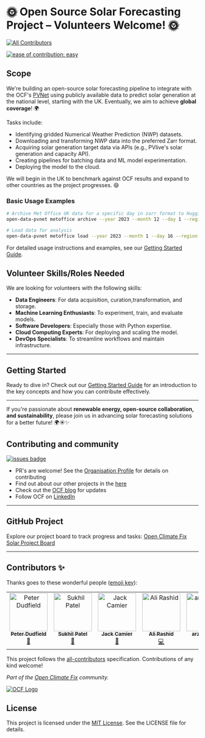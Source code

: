 # 🌞 Open Source Solar Forecasting Project – Volunteers Welcome! 🌞
<!-- ALL-CONTRIBUTORS-BADGE:START - Do not remove or modify this section -->
[![All Contributors](https://img.shields.io/badge/all_contributors-5-orange.svg?style=flat-square)](#contributors-)
<!-- ALL-CONTRIBUTORS-BADGE:END -->

[![ease of contribution: easy](https://img.shields.io/badge/ease%20of%20contribution:%20easy-32bd50)](https://github.com/openclimatefix/ocf-meta-repo?tab=readme-ov-file#how-easy-is-it-to-get-involved)

## Scope

We're building an open-source solar forecasting pipeline to integrate with the OCF's [PVNet](https://github.com/openclimatefix/pvnet) using publicly available data to predict solar generation at the national level, starting with the UK. Eventually, we aim to achieve **global coverage**! 🌍

Tasks include:
- Identifying gridded Numerical Weather Prediction (NWP) datasets.
- Downloading and transforming NWP data into the preferred Zarr format.
- Acquiring solar generation target data via APIs (e.g., PVlive's solar generation and capacity API).
- Creating pipelines for batching data and ML model experimentation.
- Deploying the model to the cloud.

We will begin in the UK to benchmark against OCF results and expand to other countries as the project progresses. 😄


### Basic Usage Examples
```bash
# Archive Met Office UK data for a specific day in zarr format to Hugging Face
open-data-pvnet metoffice archive --year 2023 --month 12 --day 1 --region uk

# Load data for analysis
open-data-pvnet metoffice load --year 2023 --month 1 --day 16 --region uk

```

For detailed usage instructions and examples, see our [Getting Started Guide](getting_started.md#command-line-interface-cli).

## Volunteer Skills/Roles Needed

We are looking for volunteers with the following skills:
- **Data Engineers**: For data acquisition, curation,transformation, and storage.
- **Machine Learning Enthusiasts**: To experiment, train, and evaluate models.
- **Software Developers**: Especially those with Python expertise.
- **Cloud Computing Experts**: For deploying and scaling the model.
- **DevOps Specialists**: To streamline workflows and maintain infrastructure.

---

## Getting Started

Ready to dive in? Check out our [Getting Started Guide](getting_started.md) for an introduction to the key concepts and how you can contribute effectively.

---

If you're passionate about **renewable energy, open-source collaboration, and sustainability**, please join us in advancing solar forecasting solutions for a better future! 🌍☀️✨

## Contributing and community

[![issues badge](https://img.shields.io/github/issues/openclimatefix/open-data-pvnet?color=FFAC5F)](https://github.com/openclimatefix/open-data-pvnet/issues?q=is%3Aissue+is%3Aopen+sort%3Aupdated-desc)

- PR's are welcome! See the [Organisation Profile](https://github.com/openclimatefix) for details on contributing
- Find out about our other projects in the [here](https://github.com/openclimatefix/.github/tree/main/profile)
- Check out the [OCF blog](https://openclimatefix.org/blog) for updates
- Follow OCF on [LinkedIn](https://uk.linkedin.com/company/open-climate-fix)

---

## GitHub Project
Explore our project board to track progress and tasks: [Open Climate Fix Solar Project Board](https://github.com/orgs/openclimatefix/projects/36)

---

## Contributors ✨

Thanks goes to these wonderful people ([emoji key](https://allcontributors.org/docs/en/emoji-key)):

<!-- ALL-CONTRIBUTORS-LIST:START - Do not remove or modify this section -->
<!-- prettier-ignore-start -->
<!-- markdownlint-disable -->
<table>
  <tbody>
    <tr>
      <td align="center" valign="top" width="14.28%"><a href="https://github.com/peterdudfield"><img src="https://avatars.githubusercontent.com/u/34686298?v=4?s=100" width="100px;" alt="Peter Dudfield"/><br /><sub><b>Peter Dudfield</b></sub></a><br /><a href="#projectManagement-peterdudfield" title="Project Management">📆</a></td>
      <td align="center" valign="top" width="14.28%"><a href="https://github.com/Sukh-P"><img src="https://avatars.githubusercontent.com/u/42407101?v=4?s=100" width="100px;" alt="Sukhil Patel"/><br /><sub><b>Sukhil Patel</b></sub></a><br /><a href="#projectManagement-Sukh-P" title="Project Management">📆</a></td>
      <td align="center" valign="top" width="14.28%"><a href="https://github.com/jcamier"><img src="https://avatars.githubusercontent.com/u/14153557?v=4?s=100" width="100px;" alt="Jack Camier"/><br /><sub><b>Jack Camier</b></sub></a><br /><a href="#ideas-jcamier" title="Ideas, Planning, & Feedback">🤔</a></td>
      <td align="center" valign="top" width="14.28%"><a href="https://github.com/alirashidAR"><img src="https://avatars.githubusercontent.com/u/110668489?v=4?s=100" width="100px;" alt="Ali Rashid"/><br /><sub><b>Ali Rashid</b></sub></a><br /><a href="https://github.com/openclimatefix/open-data-pvnet/commits?author=alirashidAR" title="Code">💻</a></td>
      <td align="center" valign="top" width="14.28%"><a href="https://github.com/arzoo0511"><img src="https://avatars.githubusercontent.com/u/148741922?v=4?s=100" width="100px;" alt="arzoo0511"/><br /><sub><b>arzoo0511</b></sub></a><br /><a href="https://github.com/openclimatefix/open-data-pvnet/commits?author=arzoo0511" title="Documentation">📖</a></td>
    </tr>
  </tbody>
</table>

<!-- markdownlint-restore -->
<!-- prettier-ignore-end -->

<!-- ALL-CONTRIBUTORS-LIST:END -->

This project follows the [all-contributors](https://github.com/all-contributors/all-contributors) specification. Contributions of any kind welcome!


*Part of the [Open Climate Fix](https://github.com/orgs/openclimatefix/people) community.*

[![OCF Logo](https://cdn.prod.website-files.com/62d92550f6774db58d441cca/6324a2038936ecda71599a8b_OCF_Logo_black_trans.png)](https://openclimatefix.org)

## License

This project is licensed under the [MIT License](LICENSE). See the LICENSE file for details.
